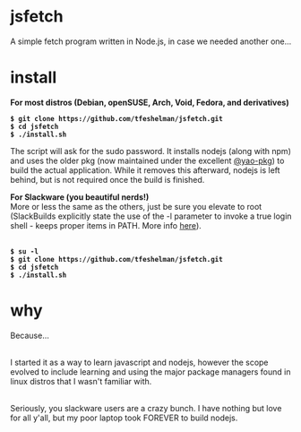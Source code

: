 # jsfetch
A simple fetch program written in Node.js, in case we needed another one...

# install
<p><b>
For most distros (Debian, openSUSE, Arch, Void, Fedora, and derivatives)

```
$ git clone https://github.com/tfeshelman/jsfetch.git
$ cd jsfetch
$ ./install.sh
```
</b>

The script will ask for the sudo password. It installs nodejs (along with npm)
and uses the older pkg (now maintained under the excellent <a href="https://github.com/yao-pkg/pkg">@yao-pkg</a>) 
to build the actual application. While it removes this afterward,
nodejs is left behind, but is not required once the build is 
finished.  
</p>

<p><b>
For Slackware (you beautiful nerds!)</b><br>
More or less the same as the others, just be sure you
elevate to root (SlackBuilds explicitly state the use of the -l parameter
to invoke a true login shell - keeps proper items in PATH. More info 
<a href="https://slackbuilds.org/howto/"> here</a>).<br><br>

<b>

```
$ su -l
$ git clone https://github.com/tfeshelman/jsfetch.git
$ cd jsfetch
$ ./install.sh
```
</b></p>

# why
Because...<br><br>

I started it as a way to learn javascript and nodejs, however the scope 
evolved to include learning and using the major package managers found
in linux distros that I wasn't familiar with.<br><br>

Seriously, you slackware users are a crazy bunch. I have nothing but love
for all y'all, but my poor laptop took FOREVER to build nodejs.
